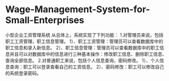 # Wage-Management-System-for-Small-Enterprises
小型企业工资管理系统
从总体上，系统实现了下列功能：
1.对管理员来说，包括职工工资管理，职工信息管理。
1）、职工工资管理：管理员可以查看数据库中的职工信息和录入新信息。
2）、职工信息管理：管理员可以查看数据库中的职工信息并且可以对数据库中的信息进行三种基本操作：修改职工信息、删除职工信息、查询全部信息。 
2.对普通职工来说，包括个人信息查询，密码修改。
1）、个人信息查询：职工可以登录查看自己的工资信息。
2）、密码修改：职工可以修改自己的系统登录密码。
